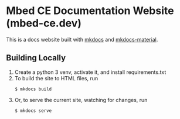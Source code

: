 # Mbed CE Documentation Website (mbed-ce.dev)

This is a docs website built with [mkdocs](https://www.mkdocs.org/) and [mkdocs-material](https://squidfunk.github.io/mkdocs-material/).

## Building Locally
1. Create a python 3 venv, activate it, and install requirements.txt
2. To build the site to HTML files, run
    ```
    $ mkdocs build
    ```
3. Or, to serve the current site, watching for changes, run
	```
	$ mkdocs serve
	```